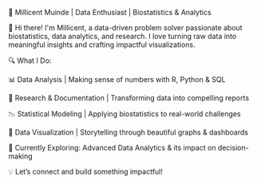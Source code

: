 🚀 Millicent Muinde | Data Enthusiast | Biostatistics & Analytics

👋 Hi there! I'm Millicent, a data-driven problem solver passionate about biostatistics, data analytics, and research. I love turning raw data into meaningful insights and crafting impactful visualizations.

🔍 What I Do:

📊 Data Analysis | Making sense of numbers with R, Python & SQL

📑 Research & Documentation | Transforming data into compelling reports

📉 Statistical Modeling | Applying biostatistics to real-world challenges

🎨 Data Visualization | Storytelling through beautiful graphs & dashboards

🌱 Currently Exploring: Advanced Data Analytics & its impact on decision-making

💡 Let’s connect and build something impactful! 

